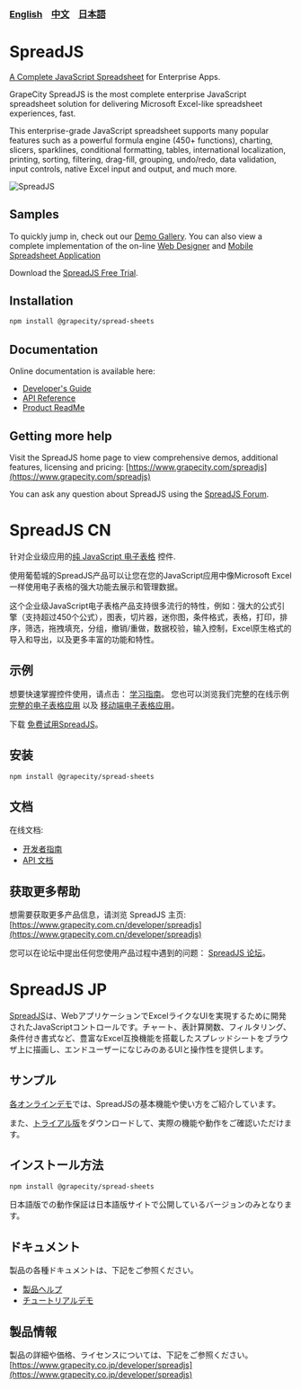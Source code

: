 ### [English](#spreadjs) &nbsp;&nbsp;&nbsp;[中文](#spreadjs-cn)  &nbsp;&nbsp;&nbsp;[日本語](#spreadjs-jp) 
# SpreadJS
[A Complete JavaScript Spreadsheet](https://www.grapecity.com/spreadjs) for Enterprise Apps.

GrapeCity SpreadJS is the most complete enterprise JavaScript spreadsheet solution for delivering Microsoft Excel-like spreadsheet experiences, fast.
 
This enterprise-grade JavaScript spreadsheet supports many popular features such as a powerful formula engine (450+ functions), charting, slicers, sparklines, conditional formatting, tables, international localization, printing, sorting, filtering, drag-fill, grouping, undo/redo, data validation, input controls, native Excel input and output, and much more.


![SpreadJS](https://grapecitycontentcdn.azureedge.net/external/spread/npm/SJS-npmjs-Global-5-01.png)
## Samples

To quickly jump in, check out our [Demo Gallery](https://www.grapecity.com/spreadjs/demos/home).
You can also view a complete implementation of the on-line [Web Designer](https://www.grapecity.com/spreadjs/designer/) and [Mobile Spreadsheet Application](https://www.grapecity.com/spreadjs/spreadsheet/)

Download the [SpreadJS Free Trial](https://www.grapecity.com/download/spreadjs).

## Installation
```sh
npm install @grapecity/spread-sheets
```

## Documentation
Online documentation is available here:
- [Developer's Guide](https://www.grapecity.com/spreadjs/docs/v13/online/devguide.html)
- [API Reference](https://www.grapecity.com/spreadjs/docs/v13/online/API_documentation.html)
- [Product ReadMe](https://www.grapecity.com/spreadjs/docs/v13/online/rnotes.html)

## Getting more help
Visit the SpreadJS home page to view comprehensive demos, additional features, licensing and pricing:
[https://www.grapecity.com/spreadjs](https://www.grapecity.com/spreadjs)

You can ask any question about SpreadJS using the [SpreadJS Forum](https://www.grapecity.com/forums/spreadjs).


# SpreadJS CN

针对企业级应用的[纯 JavaScript 电子表格](https://www.grapecity.com.cn/developer/spreadjs) 控件.

使用葡萄城的SpreadJS产品可以让您在您的JavaScript应用中像Microsoft Excel一样使用电子表格的强大功能去展示和管理数据。

这个企业级JavaScript电子表格产品支持很多流行的特性，例如：强大的公式引擎（支持超过450个公式），图表，切片器，迷你图，条件格式，表格，打印，排序，筛选，拖拽填充，分组，撤销/重做，数据校验，输入控制，Excel原生格式的导入和导出，以及更多丰富的功能和特性。

## 示例

想要快速掌握控件使用，请点击： [学习指南](https://demo.grapecity.com.cn/spreadjs/SpreadJSTutorial/)。
您也可以浏览我们完整的在线示例 [完整的电子表格应用](https://demo.grapecity.com.cn/SpreadJS/WebDesigner/content/index.html) 以及 [移动端电子表格应用](https://demo.grapecity.com.cn/spreadjs/mobilesample/)。

下载 [免费试用SpreadJS](https://www.grapecity.com.cn/developer/spreadjs/download)。

## 安装
```sh
npm install @grapecity/spread-sheets
```

## 文档
在线文档:
- [开发者指南](https://demo.grapecity.com.cn/spreadjs/help/docs/)
- [API 文档](https://demo.grapecity.com.cn/spreadjs/help/api/)

## 获取更多帮助
想需要获取更多产品信息，请浏览 SpreadJS 主页:
[https://www.grapecity.com.cn/developer/spreadjs](https://www.grapecity.com.cn/developer/spreadjs)

您可以在论坛中提出任何您使用产品过程中遇到的问题： [SpreadJS 论坛](https://gcdn.grapecity.com.cn/forum.php?mod=forumdisplay&fid=232)。


# SpreadJS JP
[SpreadJS](https://www.grapecity.co.jp/developer/spreadjs)は、WebアプリケーションでExcelライクなUIを実現するために開発されたJavaScriptコントロールです。チャート、表計算関数、フィルタリング、条件付き書式など、豊富なExcel互換機能を搭載したスプレッドシートをブラウザ上に描画し、エンドユーザーになじみのあるUIと操作性を提供します。

## サンプル
[各オンラインデモ](https://www.grapecity.co.jp/developer/spreadjs/spreadsheets#demo)では、SpreadJSの基本機能や使い方をご紹介しています。

また、[トライアル版](https://www.grapecity.co.jp/developer/download#javascript)をダウンロードして、実際の機能や動作をご確認いただけます。

## インストール方法
```sh
npm install @grapecity/spread-sheets
```
日本語版での動作保証は日本語版サイトで公開しているバージョンのみとなります。

## ドキュメント
製品の各種ドキュメントは、下記をご参照ください。
- [製品ヘルプ](https://docs.grapecity.com/help/spread-js/sheets/)
- [チュートリアルデモ](https://demo.grapecity.com/spreadjs/demos/)

## 製品情報
製品の詳細や価格、ライセンスについては、下記をご参照ください。  
[https://www.grapecity.co.jp/developer/spreadjs](https://www.grapecity.co.jp/developer/spreadjs)
